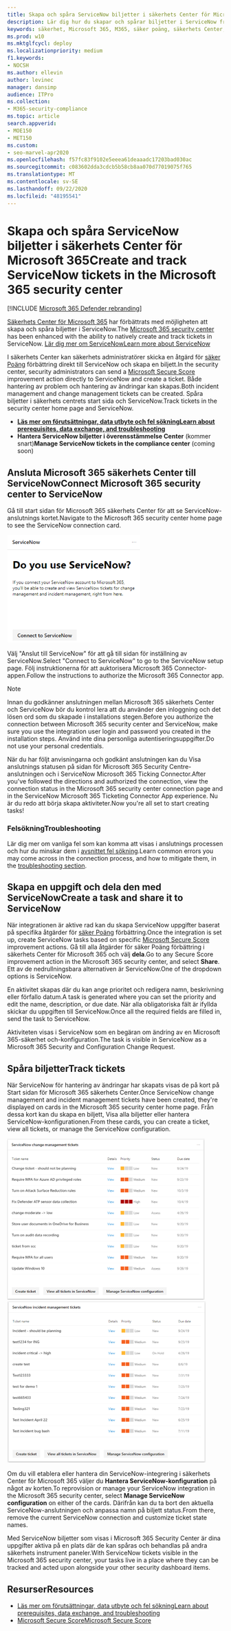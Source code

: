 ```yaml
---
title: Skapa och spåra ServiceNow biljetter i säkerhets Center för Microsoft 365
description: Lär dig hur du skapar och spårar biljetter i ServiceNow från Microsoft 365 Security Center.
keywords: säkerhet, Microsoft 365, M365, säker poäng, säkerhets Center, ServiceNow, biljetter, uppgifter
ms.prod: w10
ms.mktglfcycl: deploy
ms.localizationpriority: medium
f1.keywords:
- NOCSH
ms.author: ellevin
author: levinec
manager: dansimp
audience: ITPro
ms.collection:
- M365-security-compliance
ms.topic: article
search.appverid:
- MOE150
- MET150
ms.custom:
- seo-marvel-apr2020
ms.openlocfilehash: f57fc83f9102e5eeea61deaaadc17203bad030ac
ms.sourcegitcommit: c083602dda3cdcb5b58cb8aa070d77019075f765
ms.translationtype: MT
ms.contentlocale: sv-SE
ms.lasthandoff: 09/22/2020
ms.locfileid: "48195541"
---
```

# <a name="create-and-track-servicenow-tickets-in-the-microsoft-365-security-center"></a><span data-ttu-id="1d1f6-104">Skapa och spåra ServiceNow biljetter i säkerhets Center för Microsoft 365</span><span class="sxs-lookup"><span data-stu-id="1d1f6-104">Create and track ServiceNow tickets in the Microsoft 365 security center</span></span>

[!INCLUDE [Microsoft 365 Defender rebranding](../includes/microsoft-defender.md)]


<span data-ttu-id="1d1f6-105">[Säkerhets Center för Microsoft 365](overview-security-center.md) har förbättrats med möjligheten att skapa och spåra biljetter i ServiceNow.</span><span class="sxs-lookup"><span data-stu-id="1d1f6-105">The [Microsoft 365 security center](overview-security-center.md) has been enhanced with the ability to natively create and track tickets in ServiceNow.</span></span> [<span data-ttu-id="1d1f6-106">Lär dig mer om ServiceNow</span><span class="sxs-lookup"><span data-stu-id="1d1f6-106">Learn more about ServiceNow</span></span>](https://www.servicenow.com/)

<span data-ttu-id="1d1f6-107">I säkerhets Center kan säkerhets administratörer skicka en åtgärd för [säker Poäng](microsoft-secure-score.md) förbättring direkt till ServiceNow och skapa en biljett.</span><span class="sxs-lookup"><span data-stu-id="1d1f6-107">In the security center, security administrators can send a [Microsoft Secure Score](microsoft-secure-score.md) improvement action directly to ServiceNow and create a ticket.</span></span> <span data-ttu-id="1d1f6-108">Både hantering av problem och hantering av ändringar kan skapas.</span><span class="sxs-lookup"><span data-stu-id="1d1f6-108">Both incident management and change management tickets can be created.</span></span> <span data-ttu-id="1d1f6-109">Spåra biljetter i säkerhets centrets start sida och ServiceNow.</span><span class="sxs-lookup"><span data-stu-id="1d1f6-109">Track tickets in the security center home page and ServiceNow.</span></span>

- [<span data-ttu-id="1d1f6-110">**Läs mer om förutsättningar, data utbyte och fel sökning**</span><span class="sxs-lookup"><span data-stu-id="1d1f6-110">**Learn about prerequisites, data exchange, and troubleshooting**</span></span>](tickets.md)
- <span data-ttu-id="1d1f6-111">**Hantera ServiceNow biljetter i överensstämmelse Center** (kommer snart)</span><span class="sxs-lookup"><span data-stu-id="1d1f6-111">**Manage ServiceNow tickets in the compliance center** (coming soon)</span></span>

## <a name="connect-microsoft-365-security-center-to-servicenow"></a><span data-ttu-id="1d1f6-112">Ansluta Microsoft 365 säkerhets Center till ServiceNow</span><span class="sxs-lookup"><span data-stu-id="1d1f6-112">Connect Microsoft 365 security center to ServiceNow</span></span>

<span data-ttu-id="1d1f6-113">Gå till start sidan för Microsoft 365 säkerhets Center för att se ServiceNow-anslutnings kortet.</span><span class="sxs-lookup"><span data-stu-id="1d1f6-113">Navigate to the Microsoft 365 security center home page to see the ServiceNow connection card.</span></span>

![Använder du ServiceNow](../../media/do-you-use-servicenow-250.png)

<span data-ttu-id="1d1f6-115">Välj "Anslut till ServiceNow" för att gå till sidan för inställning av ServiceNow.</span><span class="sxs-lookup"><span data-stu-id="1d1f6-115">Select "Connect to ServiceNow" to go to the ServiceNow setup page.</span></span> <span data-ttu-id="1d1f6-116">Följ instruktionerna för att auktorisera Microsoft 365 Connector-appen.</span><span class="sxs-lookup"><span data-stu-id="1d1f6-116">Follow the instructions to authorize the Microsoft 365 Connector app.</span></span>

> [!NOTE]
> <span data-ttu-id="1d1f6-117">Innan du godkänner anslutningen mellan Microsoft 365 säkerhets Center och ServiceNow bör du kontrol lera att du använder den inloggning och det lösen ord som du skapade i installations stegen.</span><span class="sxs-lookup"><span data-stu-id="1d1f6-117">Before you authorize the connection between Microsoft 365 security center and ServiceNow, make sure you use the integration user login and password you created in the installation steps.</span></span> <span data-ttu-id="1d1f6-118">Använd inte dina personliga autentiseringsuppgifter.</span><span class="sxs-lookup"><span data-stu-id="1d1f6-118">Do not use your personal credentials.</span></span>

<span data-ttu-id="1d1f6-119">När du har följt anvisningarna och godkänt anslutningen kan du Visa anslutnings statusen på sidan för Microsoft 365 Security Centre-anslutningen och i ServiceNow Microsoft 365 Ticking Connector.</span><span class="sxs-lookup"><span data-stu-id="1d1f6-119">After you've followed the directions and authorized the connection, view the connection status in the Microsoft 365 security center connection page and in the ServiceNow Microsoft 365 Ticketing Connector App experience.</span></span> <span data-ttu-id="1d1f6-120">Nu är du redo att börja skapa aktiviteter.</span><span class="sxs-lookup"><span data-stu-id="1d1f6-120">Now you're all set to start creating tasks!</span></span>

### <a name="troubleshooting"></a><span data-ttu-id="1d1f6-121">Felsökning</span><span class="sxs-lookup"><span data-stu-id="1d1f6-121">Troubleshooting</span></span>

<span data-ttu-id="1d1f6-122">Lär dig mer om vanliga fel som kan komma att visas i anslutnings processen och hur du minskar dem i [avsnittet fel sökning](tickets.md#troubleshooting).</span><span class="sxs-lookup"><span data-stu-id="1d1f6-122">Learn common errors you may come across in the connection process, and how to mitigate them, in the [troubleshooting section](tickets.md#troubleshooting).</span></span>

## <a name="create-a-task-and-share-it-to-servicenow"></a><span data-ttu-id="1d1f6-123">Skapa en uppgift och dela den med ServiceNow</span><span class="sxs-lookup"><span data-stu-id="1d1f6-123">Create a task and share it to ServiceNow</span></span>

<span data-ttu-id="1d1f6-124">När integrationen är aktive rad kan du skapa ServiceNow uppgifter baserat på specifika åtgärder för [säker Poäng](microsoft-secure-score.md) förbättring.</span><span class="sxs-lookup"><span data-stu-id="1d1f6-124">Once the integration is set up, create ServiceNow tasks based on specific [Microsoft Secure Score](microsoft-secure-score.md) improvement actions.</span></span> <span data-ttu-id="1d1f6-125">Gå till alla åtgärder för säker Poäng förbättring i säkerhets Center för Microsoft 365 och välj **dela**.</span><span class="sxs-lookup"><span data-stu-id="1d1f6-125">Go to any Secure Score improvement action in the Microsoft 365 security center, and select **Share**.</span></span> <span data-ttu-id="1d1f6-126">Ett av de nedrullningsbara alternativen är ServiceNow.</span><span class="sxs-lookup"><span data-stu-id="1d1f6-126">One of the dropdown options is ServiceNow.</span></span>

<span data-ttu-id="1d1f6-127">En aktivitet skapas där du kan ange prioritet och redigera namn, beskrivning eller förfallo datum.</span><span class="sxs-lookup"><span data-stu-id="1d1f6-127">A task is generated where you can set the priority and edit the name, description, or due date.</span></span> <span data-ttu-id="1d1f6-128">När alla obligatoriska fält är ifyllda skickar du uppgiften till ServiceNow.</span><span class="sxs-lookup"><span data-stu-id="1d1f6-128">Once all the required fields are filled in, send the task to ServiceNow.</span></span>

<span data-ttu-id="1d1f6-129">Aktiviteten visas i ServiceNow som en begäran om ändring av en Microsoft 365-säkerhet och-konfiguration.</span><span class="sxs-lookup"><span data-stu-id="1d1f6-129">The task is visible in ServiceNow as a Microsoft 365 Security and Configuration Change Request.</span></span>

## <a name="track-tickets"></a><span data-ttu-id="1d1f6-130">Spåra biljetter</span><span class="sxs-lookup"><span data-stu-id="1d1f6-130">Track tickets</span></span>

<span data-ttu-id="1d1f6-131">När ServiceNow för hantering av ändringar har skapats visas de på kort på Start sidan för Microsoft 365 säkerhets Center.</span><span class="sxs-lookup"><span data-stu-id="1d1f6-131">Once ServiceNow change management and incident management tickets have been created, they're displayed on cards in the Microsoft 365 security center home page.</span></span> <span data-ttu-id="1d1f6-132">Från dessa kort kan du skapa en biljett, Visa alla biljetter eller hantera ServiceNow-konfigurationen.</span><span class="sxs-lookup"><span data-stu-id="1d1f6-132">From these cards, you can create a ticket, view all tickets, or manage the ServiceNow configuration.</span></span>

![ServiceNow för ändrings hantering](../../media/change-management-375.png)  ![ServiceNow ärende hantering biljetter](../../media/incident-management-375.png)

<span data-ttu-id="1d1f6-135">Om du vill etablera eller hantera din ServiceNow-integrering i säkerhets Center för Microsoft 365 väljer du **Hantera ServiceNow-konfiguration** på något av korten.</span><span class="sxs-lookup"><span data-stu-id="1d1f6-135">To reprovision or manage your ServiceNow integration in the Microsoft 365 security center, select **Manage ServiceNow configuration** on either of the cards.</span></span> <span data-ttu-id="1d1f6-136">Därifrån kan du ta bort den aktuella ServiceNow-anslutningen och anpassa namn på biljett status.</span><span class="sxs-lookup"><span data-stu-id="1d1f6-136">From there, remove the current ServiceNow connection and customize ticket state names.</span></span>

<span data-ttu-id="1d1f6-137">Med ServiceNow biljetter som visas i Microsoft 365 Security Center är dina uppgifter aktiva på en plats där de kan spåras och behandlas på andra säkerhets instrument paneler.</span><span class="sxs-lookup"><span data-stu-id="1d1f6-137">With ServiceNow tickets visible in the Microsoft 365 security center, your tasks live in a place where they can be tracked and acted upon alongside your other security dashboard items.</span></span>

## <a name="resources"></a><span data-ttu-id="1d1f6-138">Resurser</span><span class="sxs-lookup"><span data-stu-id="1d1f6-138">Resources</span></span>

- [<span data-ttu-id="1d1f6-139">Läs mer om förutsättningar, data utbyte och fel sökning</span><span class="sxs-lookup"><span data-stu-id="1d1f6-139">Learn about prerequisites, data exchange, and troubleshooting</span></span>](tickets.md)
- [<span data-ttu-id="1d1f6-140">Microsoft Secure Score</span><span class="sxs-lookup"><span data-stu-id="1d1f6-140">Microsoft Secure Score</span></span>](microsoft-secure-score.md)
